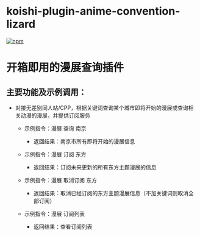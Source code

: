 # koishi-plugin-anime-convention-lizard

[![npm](https://img.shields.io/npm/v/koishi-plugin-anime-convention-lizard?style=flat-square)](https://www.npmjs.com/package/koishi-plugin-anime-convention-lizard)

# 开箱即用的漫展查询插件
## 主要功能及示例调用：
- 对接无差别同人站/CPP，根据关键词查询某个城市即将开始的漫展或查询相关动漫的漫展，并提供订阅服务
  
  - 示例指令：漫展 查询 南京
    - 返回结果：南京市所有即将开始的漫展信息

  - 示例指令：漫展 订阅 东方
    - 返回结果：订阅未来更新的所有东方主题漫展的信息

  - 示例指令：漫展 取消订阅 东方
    - 返回结果：取消已经订阅的东方主题漫展信息（不加关键词则取消全部订阅）

  - 示例指令：漫展 订阅列表
    - 返回结果：查看订阅列表
